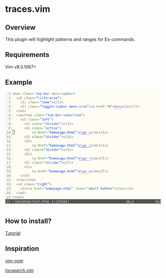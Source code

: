 # traces.vim

## Overview
This plugin will highlight patterns and ranges for Ex-commands.

## Requirements
Vim v8.0.1067+

## Example
![example](img/example2.gif?raw=true)

## How to install?
[Tutorial](https://gist.github.com/manasthakur/ab4cf8d32a28ea38271ac0d07373bb53)

## Inspiration
[vim-over](https://github.com/osyo-manga/vim-over)

[incsearch.vim](https://github.com/haya14busa/incsearch.vim)
